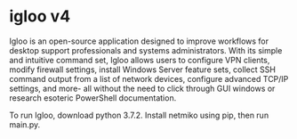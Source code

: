 # igloo v4

Igloo is an open-source application designed to improve workflows for desktop support professionals and systems administrators. With its simple and intuitive command set, Igloo allows users to configure VPN clients, modify firewall settings, install Windows Server feature sets, collect SSH command output from a list of network devices, configure advanced TCP/IP settings, and more- all without the need to click through GUI windows or research esoteric PowerShell documentation.

To run Igloo, download python 3.7.2. Install netmiko using pip, then run main.py.



